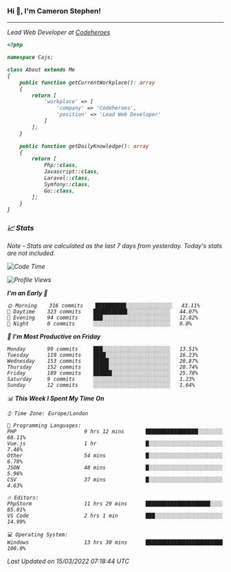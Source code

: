 ### Hi 👋, I'm Cameron Stephen!
<hr>
<p><em>Lead Web Developer at <a href="https://codeheroes.co.uk">Codeheroes</a></p>


```php
<?php

namespace Cajs;

class About extends Me
{
    public function getCurrentWorkplace(): array
    {
        return [
            'workplace' => [
                'company' => 'Codeheroes',
                'position' => 'Lead Web Developer'
            ]
        ];
    }

    public function getDailyKnowledge(): array
    {
        return [
            Php::class,
            Javascript::class,
            Laravel::class,
            Symfony::class,
            Go::class,
        ];
    }
}
```

### 📈 Stats
<p><em>Note - Stats are calculated as the last 7 days from yesterday. Today's stats are not included.</em></p>


<!--START_SECTION:waka-->
![Code Time](http://img.shields.io/badge/Code%20Time-2%2C728%20hrs%2032%20mins-blue)

![Profile Views](http://img.shields.io/badge/Profile%20Views-217-blue)

**I'm an Early 🐤** 

```text
🌞 Morning    316 commits    ██████████░░░░░░░░░░░░░░░   43.11% 
🌆 Daytime    323 commits    ███████████░░░░░░░░░░░░░░   44.07% 
🌃 Evening    94 commits     ███░░░░░░░░░░░░░░░░░░░░░░   12.82% 
🌙 Night      0 commits      ░░░░░░░░░░░░░░░░░░░░░░░░░   0.0%

```
📅 **I'm Most Productive on Friday** 

```text
Monday       99 commits     ███░░░░░░░░░░░░░░░░░░░░░░   13.51% 
Tuesday      119 commits    ████░░░░░░░░░░░░░░░░░░░░░   16.23% 
Wednesday    153 commits    █████░░░░░░░░░░░░░░░░░░░░   20.87% 
Thursday     152 commits    █████░░░░░░░░░░░░░░░░░░░░   20.74% 
Friday       189 commits    ██████░░░░░░░░░░░░░░░░░░░   25.78% 
Saturday     9 commits      ░░░░░░░░░░░░░░░░░░░░░░░░░   1.23% 
Sunday       12 commits     ░░░░░░░░░░░░░░░░░░░░░░░░░   1.64%

```


📊 **This Week I Spent My Time On** 

```text
⌚︎ Time Zone: Europe/London

💬 Programming Languages: 
PHP                      9 hrs 12 mins       █████████████████░░░░░░░░   68.11% 
Vue.js                   1 hr                █░░░░░░░░░░░░░░░░░░░░░░░░   7.46% 
Other                    54 mins             █░░░░░░░░░░░░░░░░░░░░░░░░   6.78% 
JSON                     48 mins             █░░░░░░░░░░░░░░░░░░░░░░░░   5.96% 
CSV                      37 mins             █░░░░░░░░░░░░░░░░░░░░░░░░   4.63%

🔥 Editors: 
PhpStorm                 11 hrs 29 mins      █████████████████████░░░░   85.01% 
VS Code                  2 hrs 1 min         ███░░░░░░░░░░░░░░░░░░░░░░   14.99%

💻 Operating System: 
Windows                  13 hrs 30 mins      █████████████████████████   100.0%

```


 Last Updated on 15/03/2022 07:18:44 UTC
<!--END_SECTION:waka-->
